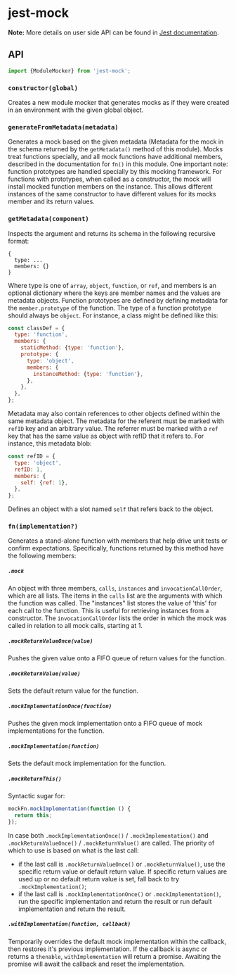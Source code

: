 # jest-mock
**Note:** More details on user side API can be found in [Jest documentation](https://jestjs.io/docs/mock-function-api).
## API
```js
import {ModuleMocker} from 'jest-mock';
```
### `constructor(global)`
Creates a new module mocker that generates mocks as if they were created in an environment with the given global object.
### `generateFromMetadata(metadata)`
Generates a mock based on the given metadata (Metadata for the mock in the schema returned by the `getMetadata()` method of this module). Mocks treat functions specially, and all mock functions have additional members, described in the documentation for `fn()` in this module.
One important note: function prototypes are handled specially by this mocking framework. For functions with prototypes, when called as a constructor, the mock will install mocked function members on the instance. This allows different instances of the same constructor to have different values for its mocks member and its return values.
### `getMetadata(component)`
Inspects the argument and returns its schema in the following recursive format:
```
{
  type: ...
  members: {}
}
```
Where type is one of `array`, `object`, `function`, or `ref`, and members is an optional dictionary where the keys are member names and the values are metadata objects. Function prototypes are defined by defining metadata for the `member.prototype` of the function. The type of a function prototype should always be `object`. For instance, a class might be defined like this:
```js
const classDef = {
  type: 'function',
  members: {
    staticMethod: {type: 'function'},
    prototype: {
      type: 'object',
      members: {
        instanceMethod: {type: 'function'},
      },
    },
  },
};
```
Metadata may also contain references to other objects defined within the same metadata object. The metadata for the referent must be marked with `refID` key and an arbitrary value. The referrer must be marked with a `ref` key that has the same value as object with refID that it refers to. For instance, this metadata blob:
```js
const refID = {
  type: 'object',
  refID: 1,
  members: {
    self: {ref: 1},
  },
};
```
Defines an object with a slot named `self` that refers back to the object.
### `fn(implementation?)`
Generates a stand-alone function with members that help drive unit tests or confirm expectations. Specifically, functions returned by this method have the following members:
##### `.mock`
An object with three members, `calls`, `instances` and `invocationCallOrder`, which are all lists. The items in the `calls` list are the arguments with which the function was called. The "instances" list stores the value of 'this' for each call to the function. This is useful for retrieving instances from a constructor. The `invocationCallOrder` lists the order in which the mock was called in relation to all mock calls, starting at 1.
##### `.mockReturnValueOnce(value)`
Pushes the given value onto a FIFO queue of return values for the function.
##### `.mockReturnValue(value)`
Sets the default return value for the function.
##### `.mockImplementationOnce(function)`
Pushes the given mock implementation onto a FIFO queue of mock implementations for the function.
##### `.mockImplementation(function)`
Sets the default mock implementation for the function.
##### `.mockReturnThis()`
Syntactic sugar for:
```js
mockFn.mockImplementation(function () {
  return this;
});
```
In case both `.mockImplementationOnce()` / `.mockImplementation()` and `.mockReturnValueOnce()` / `.mockReturnValue()` are called. The priority of which to use is based on what is the last call:
- if the last call is `.mockReturnValueOnce()` or `.mockReturnValue()`, use the specific return value or default return value. If specific return values are used up or no default return value is set, fall back to try `.mockImplementation()`;
- if the last call is `.mockImplementationOnce()` or `.mockImplementation()`, run the specific implementation and return the result or run default implementation and return the result.
##### `.withImplementation(function, callback)`
Temporarily overrides the default mock implementation within the callback, then restores it's previous implementation.
If the callback is async or returns a `thenable`, `withImplementation` will return a promise. Awaiting the promise will await the callback and reset the implementation.
